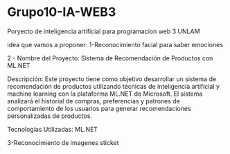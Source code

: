 # Grupo10-IA-WEB3
Poryecto de inteligencia artificial para programacion web 3 UNLAM


idea que vamos a proponer:
1-Reconocimiento facial para saber emociones


2 - Nombre del Proyecto: Sistema de Recomendación de Productos con ML.NET

Descripción:
Este proyecto tiene como objetivo desarrollar un sistema de recomendación de productos utilizando técnicas de inteligencia artificial y machine learning con la plataforma ML.NET de Microsoft. El sistema analizará el historial de compras, preferencias y patrones de comportamiento de los usuarios para generar recomendaciones personalizadas de productos.

Tecnologías Utilizadas:
ML.NET

3-Reconocimiento de imagenes sticket
